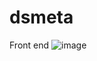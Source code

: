 # dsmeta

Front end
![image](https://user-images.githubusercontent.com/97921717/203194851-0c30e343-f39a-4004-a752-5dc988489329.png)
